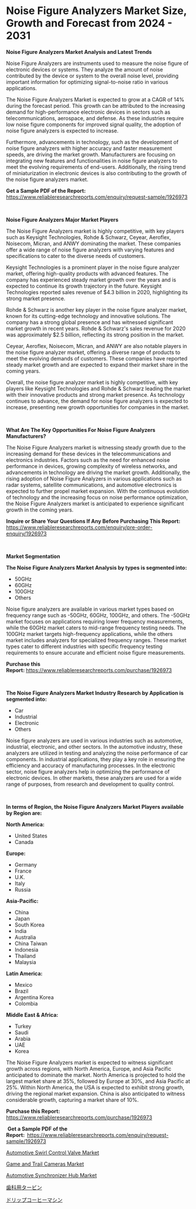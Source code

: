 <p><h1>Noise Figure Analyzers Market Size, Growth and Forecast from 2024 - 2031</h1></p><p><strong>Noise Figure Analyzers Market Analysis and Latest Trends</strong></p>
<p><p>Noise Figure Analyzers are instruments used to measure the noise figure of electronic devices or systems. They analyze the amount of noise contributed by the device or system to the overall noise level, providing important information for optimizing signal-to-noise ratio in various applications.</p><p>The Noise Figure Analyzers Market is expected to grow at a CAGR of 14% during the forecast period. This growth can be attributed to the increasing demand for high-performance electronic devices in sectors such as telecommunications, aerospace, and defense. As these industries require low noise figure components for improved signal quality, the adoption of noise figure analyzers is expected to increase.</p><p>Furthermore, advancements in technology, such as the development of noise figure analyzers with higher accuracy and faster measurement speeds, are driving the market growth. Manufacturers are focusing on integrating new features and functionalities in noise figure analyzers to meet the evolving requirements of end-users. Additionally, the rising trend of miniaturization in electronic devices is also contributing to the growth of the noise figure analyzers market.</p></p>
<p><strong>Get a Sample PDF of the Report:&nbsp;</strong> <a href="https://www.reliableresearchreports.com/enquiry/request-sample/1926973">https://www.reliableresearchreports.com/enquiry/request-sample/1926973</a></p>
<p>&nbsp;</p>
<p><strong>Noise Figure Analyzers Major Market Players</strong></p>
<p><p>The Noise Figure Analyzers market is highly competitive, with key players such as Keysight Technologies, Rohde & Schwarz, Ceyear, Aeroflex, Noisecom, Micran, and ANWY dominating the market. These companies offer a wide range of noise figure analyzers with varying features and specifications to cater to the diverse needs of customers.</p><p>Keysight Technologies is a prominent player in the noise figure analyzer market, offering high-quality products with advanced features. The company has experienced steady market growth over the years and is expected to continue its growth trajectory in the future. Keysight Technologies reported sales revenue of $4.3 billion in 2020, highlighting its strong market presence.</p><p>Rohde & Schwarz is another key player in the noise figure analyzer market, known for its cutting-edge technology and innovative solutions. The company has a strong global presence and has witnessed significant market growth in recent years. Rohde & Schwarz's sales revenue for 2020 was approximately $2.5 billion, reflecting its strong position in the market.</p><p>Ceyear, Aeroflex, Noisecom, Micran, and ANWY are also notable players in the noise figure analyzer market, offering a diverse range of products to meet the evolving demands of customers. These companies have reported steady market growth and are expected to expand their market share in the coming years.</p><p>Overall, the noise figure analyzer market is highly competitive, with key players like Keysight Technologies and Rohde & Schwarz leading the market with their innovative products and strong market presence. As technology continues to advance, the demand for noise figure analyzers is expected to increase, presenting new growth opportunities for companies in the market.</p></p>
<p>&nbsp;</p>
<p><strong>What Are The Key Opportunities For Noise Figure Analyzers Manufacturers?</strong></p>
<p><p>The Noise Figure Analyzers market is witnessing steady growth due to the increasing demand for these devices in the telecommunications and electronics industries. Factors such as the need for enhanced noise performance in devices, growing complexity of wireless networks, and advancements in technology are driving the market growth. Additionally, the rising adoption of Noise Figure Analyzers in various applications such as radar systems, satellite communications, and automotive electronics is expected to further propel market expansion. With the continuous evolution of technology and the increasing focus on noise performance optimization, the Noise Figure Analyzers market is anticipated to experience significant growth in the coming years.</p></p>
<p><strong>Inquire or Share Your Questions If Any Before Purchasing This Report:</strong> <a href="https://www.reliableresearchreports.com/enquiry/pre-order-enquiry/1926973">https://www.reliableresearchreports.com/enquiry/pre-order-enquiry/1926973</a></p>
<p>&nbsp;</p>
<p><strong>Market Segmentation</strong></p>
<p><strong>The Noise Figure Analyzers Market Analysis by types is segmented into:</strong></p>
<p><ul><li>50GHz</li><li>60GHz</li><li>100GHz</li><li>Others</li></ul></p>
<p><p>Noise figure analyzers are available in various market types based on frequency range such as -50GHz, 60GHz, 100GHz, and others. The -50GHz market focuses on applications requiring lower frequency measurements, while the 60GHz market caters to mid-range frequency testing needs. The 100GHz market targets high-frequency applications, while the others market includes analyzers for specialized frequency ranges. These market types cater to different industries with specific frequency testing requirements to ensure accurate and efficient noise figure measurements.</p></p>
<p><strong>Purchase this Report:&nbsp;</strong><a href="https://www.reliableresearchreports.com/purchase/1926973">https://www.reliableresearchreports.com/purchase/1926973</a></p>
<p>&nbsp;</p>
<p><strong>The Noise Figure Analyzers Market Industry Research by Application is segmented into:</strong></p>
<p><ul><li>Car</li><li>Industrial</li><li>Electronic</li><li>Others</li></ul></p>
<p><p>Noise figure analyzers are used in various industries such as automotive, industrial, electronic, and other sectors. In the automotive industry, these analyzers are utilized in testing and analyzing the noise performance of car components. In industrial applications, they play a key role in ensuring the efficiency and accuracy of manufacturing processes. In the electronic sector, noise figure analyzers help in optimizing the performance of electronic devices. In other markets, these analyzers are used for a wide range of purposes, from research and development to quality control.</p></p>
<p>&nbsp;</p>
<p><strong>In terms of Region, the Noise Figure Analyzers Market Players available by Region are:</strong></p>
<p>
    <p> <strong> North America: </strong>
        <ul>
            <li>United States</li>
            <li>Canada</li>
        </ul>
        </p> 
    <p> <strong> Europe: </strong>
        <ul>
            <li>Germany</li>
            <li>France</li>
            <li>U.K.</li>
            <li>Italy</li>
            <li>Russia</li>
        </ul>
        </p> 
    <p> <strong> Asia-Pacific: </strong>
        <ul>
            <li>China</li>
            <li>Japan</li>
            <li>South Korea</li>
            <li>India</li>
            <li>Australia</li>
            <li>China Taiwan</li>
            <li>Indonesia</li>
            <li>Thailand</li>
            <li>Malaysia</li>
        </ul>
        </p> 
    <p> <strong> Latin America: </strong>
        <ul>
            <li>Mexico</li>
            <li>Brazil</li>
            <li>Argentina Korea</li>
            <li>Colombia</li>
        </ul>
        </p> 
    <p> <strong> Middle East & Africa: </strong>
        <ul>
            <li>Turkey</li>
            <li>Saudi</li>
            <li>Arabia</li>
            <li>UAE</li>
            <li>Korea</li>
        </ul>
    </p>
    </p>
<p><p>The Noise Figure Analyzers market is expected to witness significant growth across regions, with North America, Europe, and Asia Pacific anticipated to dominate the market. North America is projected to hold the largest market share at 35%, followed by Europe at 30%, and Asia Pacific at 25%. Within North America, the USA is expected to exhibit strong growth, driving the regional market expansion. China is also anticipated to witness considerable growth, capturing a market share of 10%.</p></p>
<p><strong>Purchase this Report: </strong><a href="https://www.reliableresearchreports.com/purchase/1926973">https://www.reliableresearchreports.com/purchase/1926973</a></p>
<p>&nbsp;<strong>Get a Sample PDF of the Report:&nbsp;&nbsp;</strong><a href="https://www.reliableresearchreports.com/enquiry/request-sample/1926973">https://www.reliableresearchreports.com/enquiry/request-sample/1926973</a></p>
<p><strong></strong></p>
<p><p><a href="https://military-diascia-e68.notion.site/Automotive-Swirl-Control-Valve-Market-Size-Growth-Outlook-from-2024-to-2031-projecting-at-Market-s-8cd52858584440abb6a10510297fb1ab">Automotive Swirl Control Valve Market</a></p><p><a href="https://view.publitas.com/reportprime-1/game-and-trail-cameras-market-centers-on-aspects-such-as-market-growth-market-share-market-opportunity-and-projected-forecasts-spanning-from-2024-to-2031/">Game and Trail Cameras Market</a></p><p><a href="https://meowing-canidae-761.notion.site/Automotive-Synchronizer-Hub-Market-Challenges-Opportunities-and-Growth-Drivers-and-Major-Market-P-2c2f4680ce7d44ecb845a1b9c0d19ca9">Automotive Synchronizer Hub Market</a></p><p><a href="https://medium.com/@liamdavis60/%E6%AD%AF%E7%A7%91%E3%82%BF%E3%83%BC%E3%83%93%E3%83%B3%E5%B8%82%E5%A0%B4-2031%E5%B9%B4%E3%81%BE%E3%81%A7%E3%81%AE%E3%83%88%E3%83%AC%E3%83%B3%E3%83%89-%E4%BA%88%E6%B8%AC-%E7%AB%B6%E4%BA%89%E5%88%86%E6%9E%90-b83754f46fe9">歯科用タービン</a></p><p><a href="https://medium.com/@naomieconner2023/%E3%83%89%E3%83%AA%E3%83%83%E3%83%97%E3%82%B3%E3%83%BC%E3%83%92%E3%83%BC%E3%83%9E%E3%82%B7%E3%83%B3%E5%B8%82%E5%A0%B4%E3%81%AE%E5%88%86%E6%9E%90-%E3%82%B0%E3%83%AD%E3%83%BC%E3%83%90%E3%83%AB%E7%94%A3%E6%A5%AD%E3%81%AE%E8%A6%8B%E9%80%9A%E3%81%97%E3%81%A8%E4%BA%88%E6%B8%AC-2024%E5%B9%B4%E3%81%8B%E3%82%892031%E5%B9%B4-eb60f5ff56ad">ドリップコーヒーマシン</a></p></p>